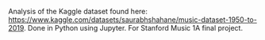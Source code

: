 Analysis of the Kaggle dataset found here: https://www.kaggle.com/datasets/saurabhshahane/music-dataset-1950-to-2019.
Done in Python using Jupyter.
For Stanford Music 1A final project. 
